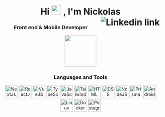 <h1 align="center">Hi 
<img src="https://raw.githubusercontent.com/kaueMarques/kaueMarques/master/hi.gif" height="30px" width="30px">
, I'm Nickolas
<a style="display: block" href="https://www.linkedin.com/in/nickolassilva/"><img align="right" src="https://img.shields.io/badge/LinkedIn-0077B5?style=for-the-badge&logo=linkedin&logoColor=white" alt="Linkedin link"></a>
</h1>
<h3 align="center">Front end & Mobile Developer</h3>

<div align="center">
<img src="https://emojipedia-us.s3.amazonaws.com/source/skype/289/man-technologist_1f468-200d-1f4bb.png" width="100px">
</div>
<h3 align="center">Languages and Tools</h3>
<p align="center">
  <img src="https://cdn.jsdelivr.net/gh/devicons/devicon@latest/icons/nextjs/nextjs-original.svg" alt="NextJs" width="40" height="40" />
  <img src="https://cdn.jsdelivr.net/gh/devicons/devicon@latest/icons/react/react-original.svg" alt="ReactJS" width="40" height="40" />
  <img src="https://cdn.jsdelivr.net/gh/devicons/devicon@latest/icons/vuejs/vuejs-original.svg" alt="VueJS" width="40" height="40" />
  
  <img src="https://cdn.jsdelivr.net/gh/devicons/devicon@latest/icons/typescript/typescript-original.svg" alt="TypeScript" width="40" height="40" />
  <img src="https://cdn.jsdelivr.net/gh/devicons/devicon@latest/icons/nodejs/nodejs-original.svg" alt="JavaScript" width="40" height="40" />
  <img src="https://cdn.jsdelivr.net/gh/devicons/devicon@latest/icons/tailwindcss/tailwindcss-original.svg" alt="Tailwind" width="40" height="40" />
  <img src="https://cdn.jsdelivr.net/gh/devicons/devicon@latest/icons/html5/html5-original.svg" alt="HTML" width="40" height="40" />
  <img src="https://cdn.jsdelivr.net/gh/devicons/devicon@latest/icons/css3/css3-original.svg" alt="CSS" width="40" height="40" />
  <img src="https://cdn.jsdelivr.net/gh/devicons/devicon@latest/icons/nodejs/nodejs-original-wordmark.svg" alt="NodeJS" width="40" height="40" />
  <img src="https://cdn.jsdelivr.net/gh/devicons/devicon@latest/icons/prisma/prisma-original.svg" alt="PrismaORM" width="40" height="40" />
  <img src="https://cdn.jsdelivr.net/gh/devicons/devicon@latest/icons/android/android-original.svg" alt="Android" width="40" height="40" />
  <img src="https://cdn.jsdelivr.net/gh/devicons/devicon@latest/icons/linux/linux-original.svg" alt="Linux" width="40" height="40" />
  <img src="https://cdn.jsdelivr.net/gh/devicons/devicon@latest/icons/docker/docker-original.svg" alt="Docker" width="40" height="40" />
  <img src="https://cdn.jsdelivr.net/gh/devicons/devicon@latest/icons/postgresql/postgresql-original.svg" alt="Postegresql" width="40" height="40" />
</p>
